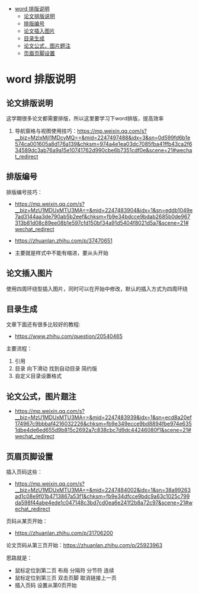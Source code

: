 <!--ts-->
* [word 排版说明](#word-排版说明)
   * [论文排版说明](#论文排版说明)
   * [排版编号](#排版编号)
   * [论文插入图片](#论文插入图片)
   * [目录生成](#目录生成)
   * [论文公式，图片题注](#论文公式图片题注)
   * [页眉页脚设置](#页眉页脚设置)

<!-- Added by: mikizhu, at: 2021年 6月17日 星期四 12时05分57秒 CST -->

<!--te-->
# word 排版说明

## 论文排版说明

这学期很多论文都需要排版，所以这里要学习下word排版，提高效率

1. 导航窗格与视图使用技巧：https://mp.weixin.qq.com/s?__biz=MzIxMjI1MDcyMQ==&mid=2247497488&idx=3&sn=0d599fd6b1e574ca001605a8d176a139&chksm=974a4e1ea03dc7085fba41ffb43ca2f634589dc3ab76a9a15e10741762d990cbe6b7351cdf0e&scene=21#wechat_redirect

## 排版编号

排版编号技巧：

- https://mp.weixin.qq.com/s?__biz=MzU1MDUxMTU3MA==&mid=2247483904&idx=1&sn=eddb1049e7ad3144aa3de790ab5b2eef&chksm=fb9e34bdcce9bdab2685b0de967313b81d08c89ee08b1e597cfd150bf34a91d5404f8021d5a7&scene=21#wechat_redirect

- https://zhuanlan.zhihu.com/p/37470651

- 主要就是样式中不能有缩进，要从头开始

## 论文插入图片

使用四周环绕型插入图片，同时可以在开始中修改，默认的插入方式为四周环绕

## 目录生成

文章下面还有很多比较好的教程:

- https://www.zhihu.com/question/20540465

主要流程：

1. 引用
2. 目录 向下滑动 找到自动目录 简约版
3. 自定义目录设置格式

## 论文公式，图片题注

- https://mp.weixin.qq.com/s?__biz=MzU1MDUxMTU3MA==&mid=2247483939&idx=1&sn=ecd8a20ef174967c9bbbaf4216032226&chksm=fb9e349ecce9bd8894fbe974e6351dbe4de6ed655d9b815c2692a7c838cbc7d9dc44246080f1&scene=21#wechat_redirect


## 页眉页脚设置

插入页码这些：

- https://mp.weixin.qq.com/s?__biz=MzU1MDUxMTU3MA==&mid=2247484002&idx=1&sn=38a99263ad1c08e9f01b4713867a53f1&chksm=fb9e34dfcce9bdc9a63c1025c799da598f44abe4ede1c047148c3bd7cd0ea6e241f2b8a72c97&scene=21#wechat_redirect

页码从某页开始：

- https://zhuanlan.zhihu.com/p/31706200

论文页码从第三页开始：https://zhuanlan.zhihu.com/p/25923963

思路就是：

- 鼠标定位到第二页 布局 分隔符 分节符 连续
- 鼠标定位到第三页 双击页脚 取消链接上一页
- 插入页码 设置从第0页开始

